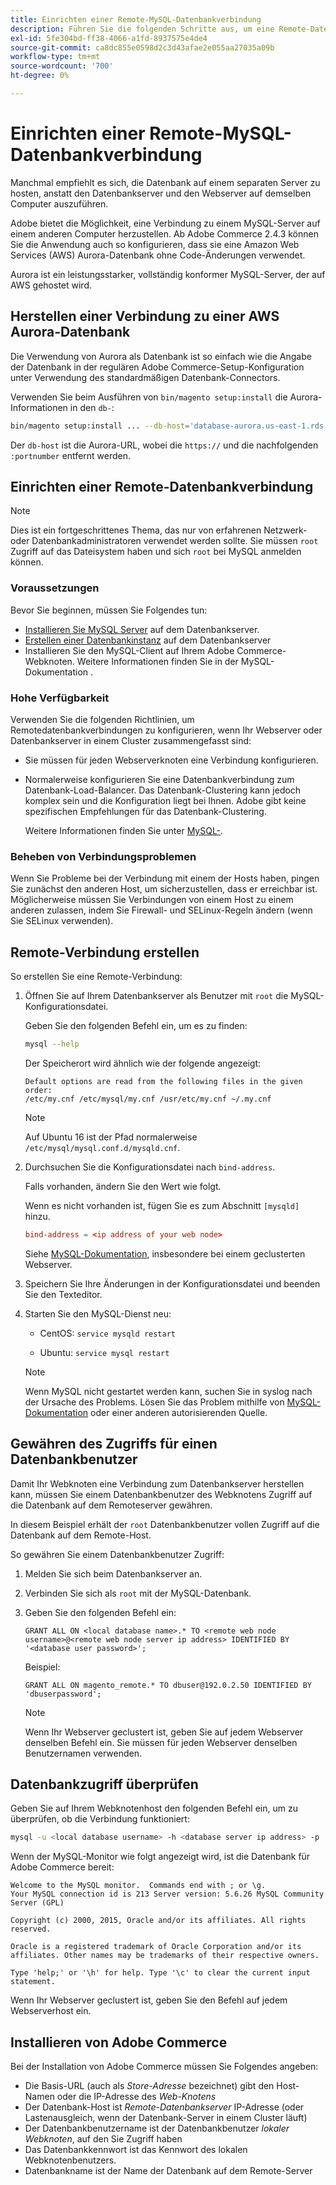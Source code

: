 ```yaml
---
title: Einrichten einer Remote-MySQL-Datenbankverbindung
description: Führen Sie die folgenden Schritte aus, um eine Remote-Datenbankverbindung für lokale Installationen von Adobe Commerce zu konfigurieren.
exl-id: 5fe304bd-ff38-4066-a1fd-8937575e4de4
source-git-commit: ca8dc855e0598d2c3d43afae2e055aa27035a09b
workflow-type: tm+mt
source-wordcount: '700'
ht-degree: 0%

---
```


# Einrichten einer Remote-MySQL-Datenbankverbindung

Manchmal empfiehlt es sich, die Datenbank auf einem separaten Server zu hosten, anstatt den Datenbankserver und den Webserver auf demselben Computer auszuführen.

Adobe bietet die Möglichkeit, eine Verbindung zu einem MySQL-Server auf einem anderen Computer herzustellen. Ab Adobe Commerce 2.4.3 können Sie die Anwendung auch so konfigurieren, dass sie eine Amazon Web Services (AWS) Aurora-Datenbank ohne Code-Änderungen verwendet.

Aurora ist ein leistungsstarker, vollständig konformer MySQL-Server, der auf AWS gehostet wird.

## Herstellen einer Verbindung zu einer AWS Aurora-Datenbank

Die Verwendung von Aurora als Datenbank ist so einfach wie die Angabe der Datenbank in der regulären Adobe Commerce-Setup-Konfiguration unter Verwendung des standardmäßigen Datenbank-Connectors.

Verwenden Sie beim Ausführen von `bin/magento setup:install` die Aurora-Informationen in den `db-`:

```bash
bin/magento setup:install ... --db-host='database-aurora.us-east-1.rds.amazonaws.com' --db-name='magento2' --db-user='username' --db-password='password' ...
```

Der `db-host` ist die Aurora-URL, wobei die `https://` und die nachfolgenden `:portnumber` entfernt werden.

## Einrichten einer Remote-Datenbankverbindung

>[!NOTE]
>
>Dies ist ein fortgeschrittenes Thema, das nur von erfahrenen Netzwerk- oder Datenbankadministratoren verwendet werden sollte. Sie müssen `root` Zugriff auf das Dateisystem haben und sich `root` bei MySQL anmelden können.

### Voraussetzungen

Bevor Sie beginnen, müssen Sie Folgendes tun:

* [Installieren Sie MySQL Server](mysql.md) auf dem Datenbankserver.
* [Erstellen einer Datenbankinstanz](mysql.md#configuring-the-database-instance) auf dem Datenbankserver
* Installieren Sie den MySQL-Client auf Ihrem Adobe Commerce-Webknoten. Weitere Informationen finden Sie in der MySQL-Dokumentation .

### Hohe Verfügbarkeit

Verwenden Sie die folgenden Richtlinien, um Remotedatenbankverbindungen zu konfigurieren, wenn Ihr Webserver oder Datenbankserver in einem Cluster zusammengefasst sind:

* Sie müssen für jeden Webserverknoten eine Verbindung konfigurieren.
* Normalerweise konfigurieren Sie eine Datenbankverbindung zum Datenbank-Load-Balancer. Das Datenbank-Clustering kann jedoch komplex sein und die Konfiguration liegt bei Ihnen. Adobe gibt keine spezifischen Empfehlungen für das Datenbank-Clustering.

  Weitere Informationen finden Sie unter [MySQL-](https://dev.mysql.com/doc/refman/5.6/en/mysql-cluster.html).

### Beheben von Verbindungsproblemen

Wenn Sie Probleme bei der Verbindung mit einem der Hosts haben, pingen Sie zunächst den anderen Host, um sicherzustellen, dass er erreichbar ist. Möglicherweise müssen Sie Verbindungen von einem Host zu einem anderen zulassen, indem Sie Firewall- und SELinux-Regeln ändern (wenn Sie SELinux verwenden).

## Remote-Verbindung erstellen

So erstellen Sie eine Remote-Verbindung:

1. Öffnen Sie auf Ihrem Datenbankserver als Benutzer mit `root` die MySQL-Konfigurationsdatei.

   Geben Sie den folgenden Befehl ein, um es zu finden:

   ```bash
   mysql --help
   ```

   Der Speicherort wird ähnlich wie der folgende angezeigt:

   ```
   Default options are read from the following files in the given order:
   /etc/my.cnf /etc/mysql/my.cnf /usr/etc/my.cnf ~/.my.cnf
   ```

   >[!NOTE]
   >
   >Auf Ubuntu 16 ist der Pfad normalerweise `/etc/mysql/mysql.conf.d/mysqld.cnf`.

1. Durchsuchen Sie die Konfigurationsdatei nach `bind-address`.

   Falls vorhanden, ändern Sie den Wert wie folgt.

   Wenn es nicht vorhanden ist, fügen Sie es zum Abschnitt `[mysqld]` hinzu.

   ```conf
   bind-address = <ip address of your web node>
   ```

   Siehe [MySQL-Dokumentation](https://dev.mysql.com/doc/refman/5.6/en/server-options.html), insbesondere bei einem geclusterten Webserver.

1. Speichern Sie Ihre Änderungen in der Konfigurationsdatei und beenden Sie den Texteditor.
1. Starten Sie den MySQL-Dienst neu:

   * CentOS: `service mysqld restart`

   * Ubuntu: `service mysql restart`

   >[!NOTE]
   >
   >Wenn MySQL nicht gestartet werden kann, suchen Sie in syslog nach der Ursache des Problems. Lösen Sie das Problem mithilfe von [MySQL-Dokumentation](https://dev.mysql.com/doc/refman/5.6/en/server-options.html#option_mysqld_bind-address) oder einer anderen autorisierenden Quelle.

## Gewähren des Zugriffs für einen Datenbankbenutzer

Damit Ihr Webknoten eine Verbindung zum Datenbankserver herstellen kann, müssen Sie einem Datenbankbenutzer des Webknotens Zugriff auf die Datenbank auf dem Remoteserver gewähren.

In diesem Beispiel erhält der `root` Datenbankbenutzer vollen Zugriff auf die Datenbank auf dem Remote-Host.

So gewähren Sie einem Datenbankbenutzer Zugriff:

1. Melden Sie sich beim Datenbankserver an.
1. Verbinden Sie sich als `root` mit der MySQL-Datenbank.
1. Geben Sie den folgenden Befehl ein:

   ```shell
   GRANT ALL ON <local database name>.* TO <remote web node username>@<remote web node server ip address> IDENTIFIED BY '<database user password>';
   ```

   Beispiel:

   ```shell
   GRANT ALL ON magento_remote.* TO dbuser@192.0.2.50 IDENTIFIED BY 'dbuserpassword';
   ```

   >[!NOTE]
   >
   >Wenn Ihr Webserver geclustert ist, geben Sie auf jedem Webserver denselben Befehl ein. Sie müssen für jeden Webserver denselben Benutzernamen verwenden.

## Datenbankzugriff überprüfen

Geben Sie auf Ihrem Webknotenhost den folgenden Befehl ein, um zu überprüfen, ob die Verbindung funktioniert:

```bash
mysql -u <local database username> -h <database server ip address> -p
```

Wenn der MySQL-Monitor wie folgt angezeigt wird, ist die Datenbank für Adobe Commerce bereit:

```
Welcome to the MySQL monitor.  Commands end with ; or \g.
Your MySQL connection id is 213 Server version: 5.6.26 MySQL Community Server (GPL)

Copyright (c) 2000, 2015, Oracle and/or its affiliates. All rights reserved.

Oracle is a registered trademark of Oracle Corporation and/or its affiliates. Other names may be trademarks of their respective owners.

Type 'help;' or '\h' for help. Type '\c' to clear the current input statement.
```

Wenn Ihr Webserver geclustert ist, geben Sie den Befehl auf jedem Webserverhost ein.

## Installieren von Adobe Commerce

Bei der Installation von Adobe Commerce müssen Sie Folgendes angeben:

* Die Basis-URL (auch als *Store-Adresse* bezeichnet) gibt den Host-Namen oder die IP-Adresse des *Web-Knotens*
* Der Datenbank-Host ist *Remote-Datenbankserver* IP-Adresse (oder Lastenausgleich, wenn der Datenbank-Server in einem Cluster läuft)
* Der Datenbankbenutzername ist der Datenbankbenutzer *lokaler Webknoten*, auf den Sie Zugriff haben
* Das Datenbankkennwort ist das Kennwort des lokalen Webknotenbenutzers.
* Datenbankname ist der Name der Datenbank auf dem Remote-Server

